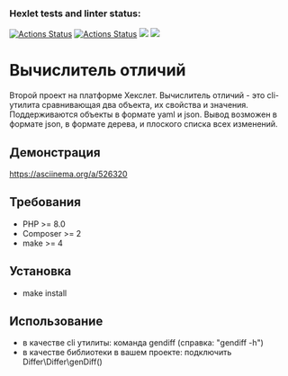 ### Hexlet tests and linter status:
[![Actions Status](https://github.com/DemetriSam/php-project-48/workflows/hexlet-check/badge.svg)](https://github.com/DemetriSam/php-project-48/actions)
[![Actions Status](https://github.com/DemetriSam/php-project-48/workflows/my-check/badge.svg)](https://github.com/DemetriSam/php-project-48/actions)
<a href="https://codeclimate.com/github/DemetriSam/php-project-48/maintainability"><img src="https://api.codeclimate.com/v1/badges/0709e5b47749fe0666be/maintainability" /></a>
<a href="https://codeclimate.com/github/DemetriSam/php-project-48/test_coverage"><img src="https://api.codeclimate.com/v1/badges/0709e5b47749fe0666be/test_coverage" /></a>


# Вычислитель отличий

Второй проект на платформе Хекслет. 
Вычислитель отличий - это cli-утилита сравнивающая два объекта, их свойства и значения. Поддерживаются объекты в формате yaml и json. Вывод возможен в формате json, в формате дерева, и плоского списка всех изменений.

## Демонстрация
https://asciinema.org/a/526320

## Требования

- PHP >= 8.0
- Composer >= 2
- make >= 4

## Установка
- make install

## Использование

 - в качестве cli утилиты: команда gendiff (справка: "gendiff -h")
 - в качестве библиотеки в вашем проекте: подключить Differ\Differ\genDiff()
